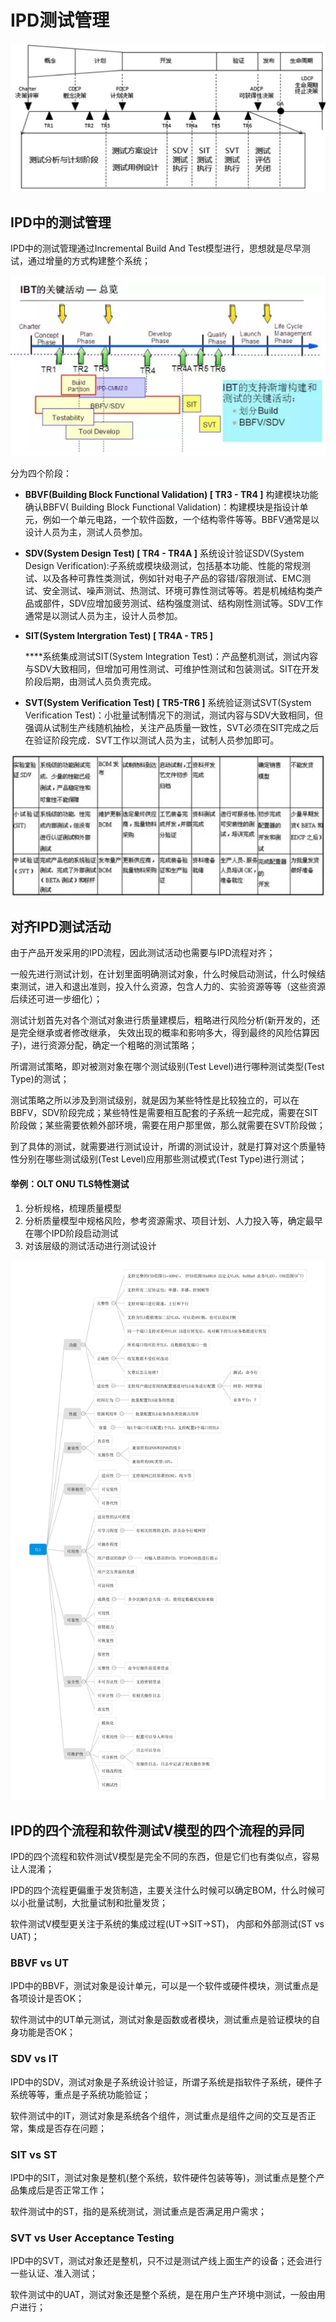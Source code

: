 # IPD测试管理

![IPD&#x4E2D;&#x6709;&#x4E24;&#x6761;&#x7EBF;&#xFF0C;&#x4E00;&#x6761;&#x662F;&#x4E1A;&#x52A1;&#x8BA1;&#x5212;&#x51B3;&#x7B56;&#xFF1B;&#x4E00;&#x6761;&#x662F;&#x4E1A;&#x52A1;&#x6280;&#x672F;&#x51B3;&#x7B56;&#xFF1B;](../../.gitbook/assets/image%20%2884%29.png)

## IPD中的测试管理

IPD中的测试管理通过Incremental Build And Test模型进行，思想就是尽早测试，通过增量的方式构建整个系统；

![IBT&#x5173;&#x952E;&#x6D4B;&#x8BD5;&#x6D3B;&#x52A8;](../../.gitbook/assets/image%20%2866%29.png)

分为四个阶段：

* **BBVF\(Building Block Functional Validation\) \[ TR3 - TR4 \]** 构建模块功能确认BBFV\( Building Block Functional Validation\)：构建模块是指设计单元，例如一个单元电路，一个软件函数，一个结构零件等等。BBFV通常是以设计人员为主，测试人员参加。 
* **SDV\(System Design Test\) \[ TR4 - TR4A \]** 系统设计验证SDV\(System Design Verification\):子系统或模块级测试，包括基本功能、性能的常规测试、以及各种可靠性类测试，例如针对电子产品的容错/容限测试、EMC测试、安全测试、噪声测试、热测试、环境可靠性测试等等。若是机械结构类产品或部件，SDV应增加疲劳测试、结构强度测试、结构刚性测试等。SDV工作通常是以测试人员为主，设计人员参加。 
* **SIT\(System Intergration Test\) \[ TR4A - TR5 \]**

  
  ****系统集成测试SIT\(System Integration Test\)：产品整机测试，测试内容与SDV大致相同，但增加可用性测试、可维护性测试和包装测试。SIT在开发阶段后期，由测试人员负责完成。  

* **SVT\(System Verification Test\) \[ TR5-TR6 \]** 系统验证测试SVT\(System Verification Test\)：小批量试制情况下的测试，测试内容与SDV大致相同，但强调从试制生产线随机抽检，关注产品质量一致性，SVT必须在SIT完成之后在验证阶段完成．SVT工作以测试人员为主，试制人员参加即可。

![SDV&#x3001;SIT&#x548C;SVT&#x9636;&#x6BB5;&#x5F02;&#x540C;](../../.gitbook/assets/image%20%2837%29.png)

## 对齐IPD测试活动

由于产品开发采用的IPD流程，因此测试活动也需要与IPD流程对齐；

一般先进行测试计划，在计划里面明确测试对象，什么时候启动测试，什么时候结束测试，进入和退出准则，投入什么资源，包含人力的、实验资源等等（这些资源后续还可进一步细化）；

测试计划首先对各个测试对象进行质量建模后，粗略进行风险分析\(新开发的，还是完全继承或者修改继承， 失效出现的概率和影响多大，得到最终的风险估算因子\)，进行资源分配，确定一个粗略的测试策略；

所谓测试策略，即对被测对象在哪个测试级别\(Test Level\)进行哪种测试类型\(Test Type\)的测试；

测试策略之所以涉及到测试级别，就是因为某些特性是比较独立的，可以在BBFV，SDV阶段完成；某些特性是需要相互配套的子系统一起完成，需要在SIT阶段做；某些需要依赖外部环境，需要在用户那里做，那么就需要在SVT阶段做；

到了具体的测试，就需要进行测试设计，所谓的测试设计，就是打算对这个质量特性分别在哪些测试级别\(Test Level\)应用那些测试模式\(Test Type\)进行测试；



#### 举例：OLT ONU TLS特性测试

1. 分析规格，梳理质量模型 
2. 分析质量模型中规格风险，参考资源需求、项目计划、人力投入等，确定最早在哪个IPD阶段启动测试 
3. 对该层级的测试活动进行测试设计

![](../../.gitbook/assets/image%20%2833%29%20%282%29.png)

## IPD的四个流程和软件测试V模型的四个流程的异同

IPD的四个流程和软件测试V模型是完全不同的东西，但是它们也有类似点，容易让人混淆；

IPD的四个流程更偏重于发货制造，主要关注什么时候可以确定BOM，什么时候可以小批量试制，大批量试制和批量发货；

软件测试V模型更关注于系统的集成过程\(UT-&gt;SIT-&gt;ST\)， 内部和外部测试\(ST vs UAT\)；

### BBVF vs UT

IPD中的BBVF，测试对象是设计单元，可以是一个软件或硬件模块，测试重点是各项设计是否OK；

软件测试中的UT单元测试，测试对象是函数或者模块，测试重点是验证模块的自身功能是否OK；

### SDV vs IT

IPD中的SDV，测试对象是子系统设计验证，所谓子系统是指软件子系统，硬件子系统等等，重点是子系统功能验证；

软件测试中的IT，测试对象是系统各个组件，测试重点是组件之间的交互是否正常，集成是否存在问题；

### SIT vs ST

IPD中的SIT，测试对象是整机\(整个系统，软件硬件包装等等\)，测试重点是整个产品集成后是否正常工作；

软件测试中的ST，指的是系统测试，测试重点是否满足用户需求；

### SVT vs  User Acceptance Testing

IPD中的SVT，测试对象还是整机，只不过是测试产线上面生产的设备；还会进行一些认证、准入测试；

软件测试中的UAT，测试对象还是整个系统，是在用户生产环境中测试，一般由用户进行；



